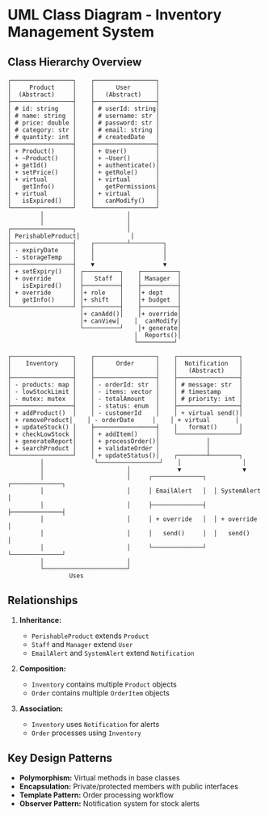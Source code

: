 # UML Class Diagram - Inventory Management System

## Class Hierarchy Overview

```
┌─────────────────┐    ┌─────────────────┐
│     Product     │    │      User       │
│  (Abstract)     │    │   (Abstract)    │
├─────────────────┤    ├─────────────────┤
│ # id: string    │    │ # userId: string│
│ # name: string  │    │ # username: str │
│ # price: double │    │ # password: str │
│ # category: str │    │ # email: string │
│ # quantity: int │    │ # createdDate   │
├─────────────────┤    ├─────────────────┤
│ + Product()     │    │ + User()        │
│ + ~Product()    │    │ + ~User()       │
│ + getId()       │    │ + authenticate()│
│ + setPrice()    │    │ + getRole()     │
│ + virtual       │    │ + virtual       │
│   getInfo()     │    │   getPermissions│
│ + virtual       │    │ + virtual       │
│   isExpired()   │    │   canModify()   │
└─────────────────┘    └─────────────────┘
         │                       │
         │                       │
┌─────────────────┐              │
│ PerishableProduct│              │
├─────────────────┤    ┌─────────┴─────────┐
│ - expiryDate    │    │                   │
│ - storageTemp   │    │                   │
├─────────────────┤    ▼                   ▼
│ + setExpiry()   │ ┌──────────┐    ┌──────────┐
│ + override      │ │   Staff  │    │ Manager  │
│   isExpired()   │ ├──────────┤    ├──────────┤
│ + override      │ │+ role    │    │+ dept    │
│   getInfo()     │ │+ shift   │    │+ budget  │
└─────────────────┘ ├──────────┤    ├──────────┤
                    │+ canAdd()│    │+ override│
                    │+ canView│    │  canModify│
                    └──────────┘    │+ generate│
                                   │  Reports()│
                                   └──────────┘

┌─────────────────┐    ┌─────────────────┐    ┌─────────────────┐
│    Inventory    │    │      Order      │    │  Notification   │
│                 │    │                 │    │   (Abstract)    │
├─────────────────┤    ├─────────────────┤    ├─────────────────┤
│ - products: map │    │ - orderId: str  │    │ # message: str  │
│ - lowStockLimit │    │ - items: vector │    │ # timestamp     │
│ - mutex: mutex  │    │ - totalAmount   │    │ # priority: int │
├─────────────────┤    │ - status: enum  │    ├─────────────────┤
│ + addProduct()  │    │ - customerId    │    │ + virtual send()│
│ + removeProduct│    │ - orderDate     │    │ + virtual       │
│ + updateStock() │    ├─────────────────┤    │   format()      │
│ + checkLowStock │    │ + addItem()     │    └─────────────────┘
│ + generateReport│    │ + processOrder()│             │
│ + searchProduct │    │ + validateOrder │             │
└─────────────────┘    │ + updateStatus()│    ┌────────┴────────┐
         │              └─────────────────┘    │                 │
         │                       │             ▼                 ▼
         │                       │     ┌──────────────┐  ┌──────────────┐
         │                       │     │ EmailAlert   │  │ SystemAlert  │
         │                       │     ├──────────────┤  ├──────────────┤
         │                       │     │ + override   │  │ + override   │
         │                       │     │   send()     │  │   send()     │
         │                       │     └──────────────┘  └──────────────┘
         │                       │
         └───────────────────────┘
                 Uses
```

## Relationships

1. **Inheritance:**
   - `PerishableProduct` extends `Product`
   - `Staff` and `Manager` extend `User`
   - `EmailAlert` and `SystemAlert` extend `Notification`

2. **Composition:**
   - `Inventory` contains multiple `Product` objects
   - `Order` contains multiple `OrderItem` objects

3. **Association:**
   - `Inventory` uses `Notification` for alerts
   - `Order` processes using `Inventory`

## Key Design Patterns

- **Polymorphism:** Virtual methods in base classes
- **Encapsulation:** Private/protected members with public interfaces
- **Template Pattern:** Order processing workflow
- **Observer Pattern:** Notification system for stock alerts